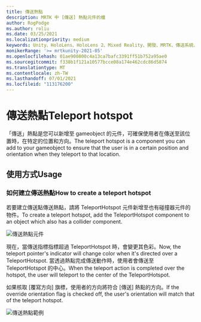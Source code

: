 ```yaml
---
title: 傳送熱點
description: MRTK 中 [傳送] 熱點元件的檔
author: RogPodge
ms.author: roliu
ms.date: 03/25/2021
ms.localizationpriority: medium
keywords: Unity、HoloLens、HoloLens 2、Mixed Reality、開發、MRTK、傳送系統、傳送熱點
monikerRange: '>= mrtkunity-2021-05'
ms.openlocfilehash: 01ae900800c4a13ca7bafc3391ff51b752a95ae0
ms.sourcegitcommit: f338b1f121a10577bcce08a174e462cdc86d5874
ms.translationtype: MT
ms.contentlocale: zh-TW
ms.lasthandoff: 07/01/2021
ms.locfileid: "113176200"
---
```

# <a name="teleport-hotspot"></a><span data-ttu-id="d7b6c-104">傳送熱點</span><span class="sxs-lookup"><span data-stu-id="d7b6c-104">Teleport hotspot</span></span>

<span data-ttu-id="d7b6c-105">「傳送」熱點是您可以新增至 gameobject 的元件，可確保使用者在傳送至該位置時，在特定的位置和方向。</span><span class="sxs-lookup"><span data-stu-id="d7b6c-105">The teleport hotspot is a component you can add to your gameobject to ensure that the user is in a certain position and orientation when they teleport to that location.</span></span>

## <a name="usage"></a><span data-ttu-id="d7b6c-106">使用方式</span><span class="sxs-lookup"><span data-stu-id="d7b6c-106">Usage</span></span>

### <a name="how-to-create-a-teleport-hotspot"></a><span data-ttu-id="d7b6c-107">如何建立傳送熱點</span><span class="sxs-lookup"><span data-stu-id="d7b6c-107">How to create a teleport hotspot</span></span>

<span data-ttu-id="d7b6c-108">若要建立傳送點傳送熱點，請將 TeleportHotspot 元件新增至也有碰撞器元件的物件。</span><span class="sxs-lookup"><span data-stu-id="d7b6c-108">To create a teleport hotspot, add the TeleportHotspot component to an object which also has a collider component.</span></span> 

![傳送熱點元件](../images/teleport/TeleportHotspotComponent.png)

<span data-ttu-id="d7b6c-110">現在，當傳送指標指標超過 TeleportHotspot 時，會變更其色彩。</span><span class="sxs-lookup"><span data-stu-id="d7b6c-110">Now, the teleport pointer's indicator will change color when it's directed over a TeleportHotspot.</span></span> <span data-ttu-id="d7b6c-111">當透過熱點完成傳送動作時，使用者會傳送至 TeleportHotspot 的中心。</span><span class="sxs-lookup"><span data-stu-id="d7b6c-111">When the teleport action is completed over the hotspot, the user will teleport to the center of the TeleportHotspot.</span></span>

<span data-ttu-id="d7b6c-112">如果核取 [覆寫方向] 旗標，使用者的方向將符合 [傳送] 熱點的方向。</span><span class="sxs-lookup"><span data-stu-id="d7b6c-112">If the override orientation flag is checked off, the user's orientation will match that of the teleport hotspot.</span></span>

![傳送熱點範例](../images/teleport/TeleportHotspotExample.gif)
